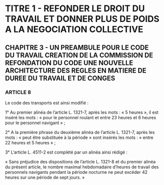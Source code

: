 # TITRE 1 - REFONDER LE DROIT DU TRAVAIL ET DONNER PLUS DE POIDS A LA NEGOCIATION COLLECTIVE 

## CHAPITRE 3 - UN PREAMBULE POUR LE CODE DU TRAVAIL CREATION DE LA COMMISSION DE REFONDATION DU CODE UNE NOUVELLE ARCHITECTURE DES REGLES EN MATIERE DE DUREE DU TRAVAIL ET DE CONGES  

### ARTICLE 8

Le code des transports est ainsi modifié :

1° Au premier alinéa de l’article L. 1321-7, après les mots : « 5 heures », il est inséré les
mots : « pour le personnel roulant et entre 23 heures et 6 heures pour le personnel navigant » ;

2° A la première phrase du deuxième alinéa de l’article L. 1321-7, après les mots : « peut
être substituée à la période » sont insérés les mots : « entre 22 heures et 5 heures » ;

3° L’article L. 4511-2 est complété par un alinéa ainsi rédigé :

« Sans préjudice des dispositions de l’article L. 1321-8 et du premier alinéa du présent
article, le nombre maximal hebdomadaire d’heures de travail des personnels navigants pendant la
période nocturne ne peut excéder 42 heures sur une période de sept jours. »
